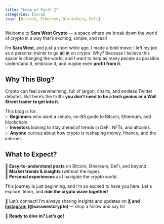 ```yaml
---
title: "Leap of Faith 🚀"
categories: [Sara]
tags: [Bitcoin, Ethereum, Blockchain, DeFi]
---
```


Welcome to **Sara West Crypto** — a space where we break down the world of crypto in a way that’s exciting, simple, and real!  

I’m **Sara West**, and just a short while ago, I made a bold move: I left my job as a personal trainer to go **all in** on crypto. Why? Because I believe this space is changing the world, and I want to help as many people as possible understand it, embrace it, and maybe even **profit from it**.  

## **Why This Blog?**  

Crypto can feel overwhelming, full of jargon, charts, and endless Twitter debates. But here’s the truth: **you don’t need to be a tech genius or a Wall Street trader to get into it.**  

This blog is for:  
✅ **Beginners** who want a simple, no-BS guide to Bitcoin, Ethereum, and blockchain.  
✅ **Investors** looking to stay ahead of trends in DeFi, NFTs, and altcoins.  
✅ **Anyone** curious about how crypto is reshaping money, finance, and the internet.  

## **What to Expect?**  

🔹 **Easy-to-understand posts** on Bitcoin, Ethereum, DeFi, and beyond.  
🔹 **Market trends & insights** (without the hype).  
🔹 **Personal experiences** as I navigate the crypto world.  

This journey is just beginning, and I’m so excited to have you here. Let's explore, learn, and **ride the crypto wave together**!  

💬 Let’s connect! I’m always sharing insights and updates on **[X](https://x.com/sarawestcrypto) and [Instagram](https://www.instagram.com/sarawestcrypto/) (@sarawestcrypto)** — drop a follow and say hi!  

🚀 **Ready to dive in? Let’s go!**  

